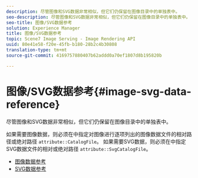 ```yaml
---
description: 尽管图像和SVG数据非常相似，但它们仍保留在图像目录中的单独表中。
seo-description: 尽管图像和SVG数据非常相似，但它们仍保留在图像目录中的单独表中。
seo-title: 图像/SVG数据参考
solution: Experience Manager
title: 图像/SVG数据参考
topic: Scene7 Image Serving - Image Rendering API
uuid: 80e41e58-f20e-45fb-b180-28b2c4b30808
translation-type: tm+mt
source-git-commit: 4169757880407b62addd0a70ef1807d8b195820b

---
```



# 图像/SVG数据参考{#image-svg-data-reference}

尽管图像和SVG数据非常相似，但它们仍保留在图像目录中的单独表中。

如果需要图像数据，则必须在中指定对图像进行逐项列出的图像数据文件的相对路径或绝对路径 `attribute::CatalogFile`。 如果需要SVG数据，则必须在中指定SVG数据文件的相对或绝对路径 `attribute::SvgCatalogFile`。

* [图像数据参考](c-image-data-reference/c-image-data-reference.md)
* [SVG数据参考](c-svg-data-reference/c-svg-data-reference.md)
